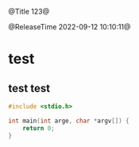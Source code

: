 @Title 123@

@ReleaseTime 2022-09-12 10:10:11@


# test

## test test

```c
#include <stdio.h>

int main(int arge, char *argv[]) {
    return 0;
}
```
